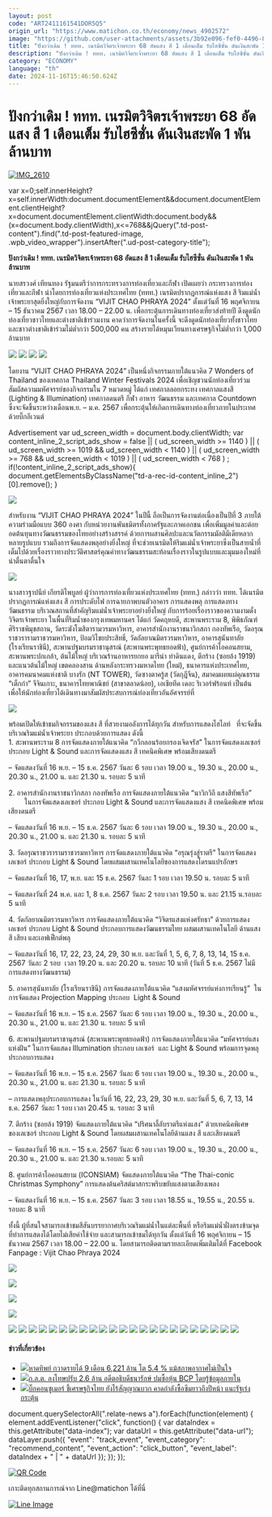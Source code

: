 ```yaml
---
layout: post
code: "ART2411161541DOR5Q5"
origin_url: "https://www.matichon.co.th/economy/news_4902572"
image: "https://github.com/user-attachments/assets/3b92e096-fef0-4496-88f5-03e51bc51d27"
title: "ปังกว่าเดิม ! ททท. เนรมิตวิจิตรเจ้าพระยา 68 อัดแสง สี 1 เดือนเต็ม รับไฮซีซั่น ดันเงินสะพัด 1 พันล้านบาท"
description: "ปังกว่าเดิม ! ททท. เนรมิตวิจิตรเจ้าพระยา 68 อัดแสง สี 1 เดือนเต็ม รับไฮซีซั่น ดันเงินสะพัด 1 พันล้านบาท"
category: "ECONOMY"
language: "th"
date: 2024-11-16T15:46:50.624Z
---
```


# ปังกว่าเดิม ! ททท. เนรมิตวิจิตรเจ้าพระยา 68 อัดแสง สี 1 เดือนเต็ม รับไฮซีซั่น ดันเงินสะพัด 1 พันล้านบาท

[![](https://www.matichon.co.th/wp-content/uploads/2024/11/IMG_2610-1-728x490.jpeg "IMG_2610")](https://www.matichon.co.th/wp-content/uploads/2024/11/IMG_2610-1.jpeg)

var x=0;self.innerHeight?x=self.innerWidth:document.documentElement&&document.documentElement.clientHeight?x=document.documentElement.clientWidth:document.body&&(x=document.body.clientWidth),x<=768&&jQuery(".td-post-content").find(".td-post-featured-image, .wpb\_video\_wrapper").insertAfter(".ud-post-category-title");

**ปังกว่าเดิม ! ททท. เนรมิตวิจิตรเจ้าพระยา 68 อัดแสง สี 1 เดือนเต็ม รับไฮซีซั่น ดันเงินสะพัด 1 พันล้านบาท**

นายสรวงศ์ เทียนทอง รัฐมนตรีว่าการกระทรวงการท่องเที่ยวและกีฬา เปิดเผยว่า กระทรวงการท่องเที่ยวและกีฬา นำโดยการท่องเที่ยวแห่งประเทศไทย (ททท.) เนรมิตปรากฏการณ์แห่งแสง สี ริมแม่น้ำเจ้าพระยาสุดยิ่งใหญ่กับการจัดงาน “VIJIT CHAO PHRAYA 2024” ตั้งแต่วันที่ 16 พฤศจิกายน – 15 ธันวาคม 2567 เวลา 18.00 – 22.00 น. เพื่อกระตุ้นการเดินทางท่องเที่ยวส่งท้ายปี ดึงดูดนักท่องเที่ยวชาวไทยและต่างชาติเข้าร่วมงาน คาดว่าการจัดงานในครั้งนี้ จะดึงดูดนักท่องเที่ยวทั้งชาวไทยและชาวต่างชาติเข้าร่วมไม่ต่ำกว่า 500,000 คน สร้างรายได้หมุนเวียนทางเศรษฐกิจไม่ต่ำกว่า 1,000 ล้านบาท

![](https://www.matichon.co.th/wp-content/uploads/2024/11/IMG_2609-1.jpeg) ![](https://www.matichon.co.th/wp-content/uploads/2024/11/IMG_2614-1.jpeg) ![](https://www.matichon.co.th/wp-content/uploads/2024/11/IMG_2615-1.jpeg) ![](https://www.matichon.co.th/wp-content/uploads/2024/11/IMG_2620.jpeg)

โดยงาน “VIJIT CHAO PHRAYA 2024” เป็นหนึ่งกิจกรรมภายใต้แนวคิด 7 Wonders of Thailand ของเทศกาล Thailand Winter Festivals 2024 เพื่อเชิญชวนนักท่องเที่ยวร่วมสัมผัสความมหัศจรรย์ของกิจกรรมใน 7 หมวดหมู่ ได้แก่ เทศกาลลอยกระทง เทศกาลแสงสี (Lighting & Illumination) เทศกาลดนตรี กีฬา อาหาร วัฒนธรรม และเทศกาล Countdown ซึ่งจะจัดขึ้นระหว่างเดือนพ.ย. – ม.ค. 2567 เพื่อกระตุ้นให้เกิดการเดินทางท่องเที่ยวภายในประเทศด้วยบิ๊กอีเวนต์

Advertisement var ud\_screen\_width = document.body.clientWidth; var content\_inline\_2\_script\_ads\_show = false || ( ud\_screen\_width >= 1140 ) || ( ud\_screen\_width >= 1019 && ud\_screen\_width < 1140 ) || ( ud\_screen\_width >= 768 && ud\_screen\_width < 1019 ) || ( ud\_screen\_width < 768 ) ; if(!content\_inline\_2\_script\_ads\_show){ document.getElementsByClassName("td-a-rec-id-content\_inline\_2")\[0\].remove(); }

![](https://www.matichon.co.th/wp-content/uploads/2024/11/IMG_2611-1.jpeg)

สำหรับงาน “VIJIT CHAO PHRAYA 2024” ในปีนี้ ถือเป็นการจัดงานต่อเนื่องเป็นปีที่ 3 ภายใต้ความร่วมมือแบบ 360 องศา กับหน่วยงานพันธมิตรทั้งภาครัฐและภาคเอกชน เพื่อเพิ่มมูลค่าและต่อยอดต้นทุนทางวัฒนธรรมของไทยอย่างสร้างสรรค์ ด้วยการผสานศิลปะและนวัตกรรมมัลติมีเดียหลากหลายรูปแบบ รวมถึงการจัดแสดงพลุอย่างยิ่งใหญ่ ที่จะช่วยเนรมิตให้ริมแม่น้ำเจ้าพระยาซึ่งเป็นสายน้ำที่เต็มไปด้วยเรื่องราวทางประวัติศาสตร์คุณค่าทางวัฒนธรรมสะท้อนเรื่องราวในรูปแบบและมุมมองใหม่ที่น่าตื่นตาตื่นใจ

![](https://www.matichon.co.th/wp-content/uploads/2024/11/IMG_2612-1.jpeg)

นางสาวฐาปนีย์ เกียรติไพบูลย์ ผู้ว่าการการท่องเที่ยวแห่งประเทศไทย (ททท.) กล่าวว่า ททท. ได้เนรมิตปรากฏการณ์แห่งแสง สี การประดับไฟ การฉายภาพบนตัวอาคาร การแสดงพลุ การแสดงทางวัฒนธรรม บริเวณสถานที่สำคัญริมแม่น้ำเจ้าพระยาอย่างยิ่งใหญ่ กับการร้อยเรื่องราวของความงามดั่งวิจิตรเจ้าพระยา ในพื้นที่ริมน้ำของกรุงเทพมหานคร ได้แก่ วัดคฤหบดี, สะพานพระราม 8, พิพิธภัณฑ์ศิริราชพิมุขสถาน, วัดระฆังโฆสิตารามวรมหาวิหาร, อาคารสำนักงานราชนาวิกสภา กองทัพเรือ, วัดอรุณราชวรารามราชวรมหาวิหาร, ป้อมวิไชยประสิทธิ์, วัดกัลยาณมิตรวรมหาวิหาร, อาคารสุนันทาลัย (โรงเรียนราชินี), สะพานปฐมบรมราชานุสรณ์ (สะพานพระพุทธยอดฟ้า), ศูนย์การค้าไอคอนสยาม, สะพานพระปกเกล้า, ต้นไม้ใหญ่ บริเวณร้านอาหารยกยอ มารีน่า ท่าดินแดง, ตึกร้าง (ซอยล้ง 1919) และแนวต้นไม้ใหญ่ เขตคลองสาน ด้านหลังกระทรวงมหาดไทย (ใหม่), ธนาคารแห่งประเทศไทย, อาคารคมนาคมแห่งชาติ บางรัก (NT TOWER), วัดซางตาครู้ส (วัดกุฎีจีน), สมาคมเผยแผ่คุณธรรม “เต็กก่า” จีจินเกาะ, ธนาคารไทยพาณิชย์ (สาขาตลาดน้อย), เอเชียทีค เดอะ ริเวอร์ฟร้อนท์ เป็นต้น เพื่อให้นักท่องเที่ยวได้เดินทางมาสัมผัสประสบการณ์ท่องเที่ยวอันอัศจรรย์ที่

![](https://www.matichon.co.th/wp-content/uploads/2024/11/IMG_2613-1.jpeg)

พร้อมเปิดให้เข้าชมกิจกรรมของแสง สี ที่สวยงามอลังการได้ทุกวัน สำหรับการแสดงไฮไลท์   ที่จะจัดขึ้นบริเวณริมแม่น้ำเจ้าพระยา ประกอบด้วยการแสดง ดังนี้  
1\. สะพานพระราม 8 การจัดแสดงภายใต้แนวคิด “กวีกลอนร้อยกรองเจิดจรัส” ในการจัดแสดงเลเซอร์ ประกอบ Light & Sound และการจัดแสดงแสง สี เทคนิคพิเศษ พร้อมเสียงดนตรี

– จัดแสดงวันที่ 16 พ.ย. – 15 ธ.ค. 2567 วันละ 6 รอบ เวลา 19.00 น., 19.30 น., 20.00 น., 20.30 น., 21.00 น. และ 21.30 น. รอบละ 5 นาที

2\. อาคารสำนักงานราชนาวิกสภา กองทัพเรือ การจัดแสดงภายใต้แนวคิด “นาวิกวิถี แสงสีทัพเรือ”             ในการจัดแสดงเลเซอร์ ประกอบ Light & Sound และการจัดแสดงแสง สี เทคนิคพิเศษ พร้อมเสียงดนตรี

– จัดแสดงวันที่ 16 พ.ย. – 15 ธ.ค. 2567 วันละ 6 รอบ เวลา 19.00 น., 19.30 น., 20.00 น., 20.30 น., 21.00 น. และ 21.30 น. รอบละ 5 นาที

3\. วัดอรุณราชวรารามราชวรมหาวิหาร การจัดแสดงภายใต้แนวคิด “อรุณรุ่งสู่ราตรี” ในการจัดแสดง เลเซอร์ ประกอบ Light & Sound โดยผสมผสานเทคโนโลยีของการแสดงโดรนแปรอักษร

– จัดแสดงวันที่ 16, 17, พ.ย. และ 15 ธ.ค. 2567 วันละ 1 รอบ เวลา 19.50 น. รอบละ 5 นาที

– จัดแสดงวันที่ 24 พ.ค. และ 1, 8 ธ.ค. 2567 วันละ 2 รอบ เวลา 19.50 น. และ 21.15 น.รอบละ 5 นาที

4\. วัดกัลยาณมิตรวรมหาวิหาร การจัดแสดงภายใต้แนวคิด “วิจิตรแสงแห่งศรัทธา” ด้วยการแสดงเลเซอร์ ประกอบ Light & Sound ประกอบการแสดงวัฒนธรรมไทย ผสมผสานเทคโนโลยี ด้านแสง สี เสียง และเอฟเฟ็กต์พลุ

– จัดแสดงวันที่ 16, 17, 22, 23, 24, 29, 30 พ.ย. และวันที่ 1, 5, 6, 7, 8, 13, 14, 15 ธ.ค. 2567 วันละ 2 รอบ  เวลา 19.20 น. และ 20.20 น. รอบละ 10 นาที (วันที่ 5 ธ.ค. 2567 ไม่มีการแสดงทางวัฒนธรรม)

5\. อาคารสุนันทาลัย (โรงเรียนราชินี) การจัดแสดงภายใต้แนวคิด “แสงมหัศจรรย์แห่งการเรียนรู้”  ในการจัดแสดง Projection Mapping ประกอบ  Light & Sound

– จัดแสดงวันที่ 16 พ.ย. – 15 ธ.ค. 2567 วันละ 6 รอบ เวลา 19.00 น., 19.30 น., 20.00 น., 20.30 น., 21.00 น. และ 21.30 น. รอบละ 5 นาที

6\. สะพานปฐมบรมราชานุสรณ์ (สะพานพระพุทธยอดฟ้า) การจัดแสดงภายใต้แนวคิด “มหัศจรรย์แสง แห่งฝัน” ในการจัดแสดง Illumination ประกอบ เลเซอร์  และ Light & Sound พร้อมการจุดพลุประกอบการแสดง

– จัดแสดงวันที่ 16 พ.ย. – 15 ธ.ค. 2567 วันละ 6 รอบ เวลา 19.00 น., 19.30 น., 20.00 น., 20.30 น., 21.00 น. และ 21.30 น. รอบละ 5 นาที

– การแสดงพลุประกอบการแสดง ในวันที่ 16, 22, 23, 29, 30 พ.ย. และวันที่ 5, 6, 7, 13, 14 ธ.ค. 2567 วันละ 1 รอบ เวลา 20.45 น. รอบละ 3 นาที

7\. ตึกร้าง (ซอยล้ง 1919) จัดแสดงภายใต้แนวคิด “ปริศนาลี้ลับราตรีแห่งแสง” ด้วยเทคนิคพิเศษ   ของเลเซอร์ ประกอบ Light & Sound โดยผสมผสานเทคโนโลยีด้านแสง สี และเสียงดนตรี

– จัดแสดงวันที่ 16 พ.ย. – 15 ธ.ค. 2567 วันละ 6 รอบ เวลา 19.00 น., 19.30 น., 20.00 น., 20.30 น., 21.00 น. และ 21.30 น.รอบละ 5 นาที

8\. ศูนย์การค้าไอคอนสยาม (ICONSIAM) จัดแสดงภายใต้แนวคิด “The Thai-conic Christmas Symphony” การแสดงต้นคริสต์มาสกระพริบขยับแสงตามเสียงเพลง

– จัดแสดงวันที่ 16 พ.ย. – 15 ธ.ค. 2567 วันละ 3 รอบ เวลา 18.55 น., 19.55 น., 20.55 น. รอบละ 8 นาที

ทั้งนี้ ผู้ที่สนใจสามารถเข้าชมสีสันบรรยากาศบริเวณริมแม่น้ำในแต่ละพื้นที่ หรือริมแม่น้ำฝั่งตรงข้ามจุดที่ทำการแสดงได้โดยไม่เสียค่าใช้จ่าย และสามารถเข้าชมได้ทุกวัน ตั้งแต่วันที่ 16 พฤศจิกายน – 15 ธันวาคม 2567 เวลา 18.00 – 22.00 น. โดยสามารถติดตามรายละเอียดเพิ่มเติมได้ที่ Facebook Fanpage : Vijit Chao Phraya 2024

![](https://www.matichon.co.th/wp-content/uploads/2024/11/IMG_2616-1.jpeg)

![](https://www.matichon.co.th/wp-content/uploads/2024/11/IMG_2617.jpeg)

![](https://www.matichon.co.th/wp-content/uploads/2024/11/IMG_2618.jpeg)

![](https://www.matichon.co.th/wp-content/uploads/2024/11/IMG_2619.jpeg)

![](https://www.matichon.co.th/wp-content/uploads/2024/11/S__57892893_0.jpg) ![](https://www.matichon.co.th/wp-content/uploads/2024/11/S__57892895_0.jpg) ![](https://www.matichon.co.th/wp-content/uploads/2024/11/S__57892896_0.jpg) ![](https://www.matichon.co.th/wp-content/uploads/2024/11/S__57892897_0.jpg) ![](https://www.matichon.co.th/wp-content/uploads/2024/11/S__57892898_0.jpg) ![](https://www.matichon.co.th/wp-content/uploads/2024/11/S__57892899_0.jpg) ![](https://www.matichon.co.th/wp-content/uploads/2024/11/S__57892900_0.jpg) ![](https://www.matichon.co.th/wp-content/uploads/2024/11/S__57892901_0.jpg) ![](https://www.matichon.co.th/wp-content/uploads/2024/11/S__57892902_0.jpg) ![](https://www.matichon.co.th/wp-content/uploads/2024/11/S__57892903_0.jpg) ![](https://www.matichon.co.th/wp-content/uploads/2024/11/S__57892904_0.jpg) ![](https://www.matichon.co.th/wp-content/uploads/2024/11/S__57892906_0.jpg) ![](https://www.matichon.co.th/wp-content/uploads/2024/11/S__57892907_0.jpg) ![](https://www.matichon.co.th/wp-content/uploads/2024/11/S__57892908_0.jpg) ![](https://www.matichon.co.th/wp-content/uploads/2024/11/S__57892909_0.jpg) ![](https://www.matichon.co.th/wp-content/uploads/2024/11/S__57892910_0.jpg) ![](https://www.matichon.co.th/wp-content/uploads/2024/11/S__57892911_0.jpg) ![](https://www.matichon.co.th/wp-content/uploads/2024/11/S__57892912_0.jpg) ![](https://www.matichon.co.th/wp-content/uploads/2024/11/S__57892913_0.jpg) ![](https://www.matichon.co.th/wp-content/uploads/2024/11/S__57892914_0.jpg) ![](https://www.matichon.co.th/wp-content/uploads/2024/11/S__57892915_0.jpg) ![](https://www.matichon.co.th/wp-content/uploads/2024/11/S__57892917_0.jpg) ![](https://www.matichon.co.th/wp-content/uploads/2024/11/S__57892918_0.jpg)

#### ข่าวที่เกี่ยวข้อง

*   [![](https://www.matichon.co.th/wp-content/uploads/2024/11/หาดทิพย์_รายได้.jpg)หาดทิพย์ กวาดรายได้ 9 เดือน 6,221 ล้าน โต 5.4 % แม้สภาพอากาศไม่เป็นใจ](https://www.matichon.co.th/economy/news_4902603) 
*   [![](https://www.matichon.co.th/wp-content/uploads/2024/11/AA9D4176ADCC9F8D153CCB741266DB99.jpg)ก.ล.ต. ลงโทษปรับ 2.6 ล้าน อดีตอธิบดีธนารักษ์ ปมซื้อหุ้น BCP โดยรู้ข้อมูลภายใน](https://www.matichon.co.th/economy/news_4902513)
*   [![](https://www.matichon.co.th/wp-content/uploads/2024/11/scoop-5.jpg)บิ๊กคอนซูเมอร์ ชี้เศรษฐกิจไทย ยังไร้สัญญาณบวก คาดกำลังซื้อซึมยาวถึงปีหน้า แนะรัฐเร่งกระตุ้น](https://www.matichon.co.th/economy/news_4902489)

document.querySelectorAll(".relate-news a").forEach(function(element) { element.addEventListener("click", function() { var dataIndex = this.getAttribute("data-index"); var dataUrl = this.getAttribute("data-url"); dataLayer.push({ "event": "track\_event", "event\_category": "recommend\_content", "event\_action": "click\_button", "event\_label": dataIndex + " | " + dataUrl }); }); });

[![QR Code](https://www.matichon.co.th/wp-content/uploads/2023/07/wob1371z.jpg)](https://lin.ee/ht0nDxX)

เกาะติดทุกสถานการณ์จาก Line@matichon ได้ที่นี่

[![Line Image](https://www.matichon.co.th/wp-content/uploads/2023/07/th.png)](https://lin.ee/ht0nDxX)